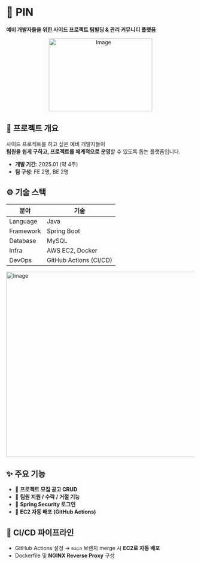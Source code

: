 # 📌 PIN  
**예비 개발자들을 위한 사이드 프로젝트 팀빌딩 & 관리 커뮤니티 플랫폼**  

<p align="center">
<img width="276" height="195" alt="Image" src="https://github.com/user-attachments/assets/01c4d676-5e82-49e6-91ba-12d31e7727d4" />
</p>


## 📖 프로젝트 개요  
사이드 프로젝트를 하고 싶은 예비 개발자들이  
**팀원을 쉽게 구하고, 프로젝트를 체계적으로 운영**할 수 있도록 돕는 플랫폼입니다.  

- **개발 기간**: 2025.01 (약 4주)  
- **팀 구성**: FE 2명, BE 2명  


## ⚙ 기술 스택  
| 분야       | 기술 |
|------------|----------------------------------|
| Language   | Java |
| Framework  | Spring Boot |
| Database   | MySQL |
| Infra      | AWS EC2, Docker |
| DevOps     | GitHub Actions (CI/CD) |

<img width="715" height="495" alt="Image" src="https://github.com/user-attachments/assets/bd5f672e-aa6f-450a-b968-ba2805f7cbb9" />


## ✨ 주요 기능  
- 📢 **프로젝트 모집 공고 CRUD**  
- 🙋 **팀원 지원 / 수락 / 거절 기능**  
- 🔐 **Spring Security 로그인**  
- 🚀 **EC2 자동 배포 (GitHub Actions)**  


## 🔄 CI/CD 파이프라인  
- GitHub Actions 설정 → `main` 브랜치 merge 시 **EC2로 자동 배포**  
- Dockerfile 및 **NGINX Reverse Proxy** 구성  


